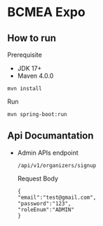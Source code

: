 # BCMEA Expo



## How to run

Prerequisite

* JDK 17+
* Maven 4.0.0

```
mvn install
```

Run

```
mvn spring-boot:run
```

## Api Documantation

- Admin APIs endpoint
  ```
  /api/v1/organizers/signup
  ```
  Request Body
  ```
  {
  "email":"test@gmail.com",
  "password":"123",
  "roleEnum":"ADMIN"	
  }
  ```

